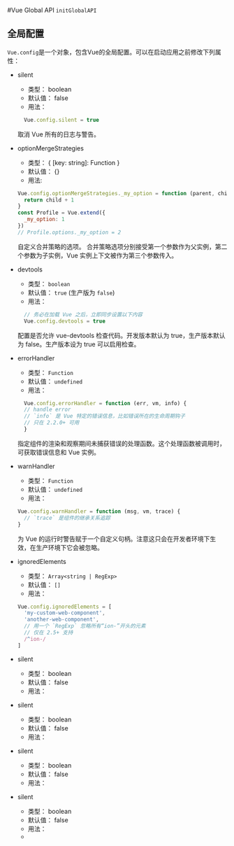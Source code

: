 #Vue Global API
`initGlobalAPI`
## 全局配置

`Vue.config`是一个对象，包含Vue的全局配置。可以在启动应用之前修改下列属性：
- silent 
  - 类型： boolean
  - 默认值： false
  - 用法：
  ``` js
    Vue.config.silent = true
   ```
   取消 Vue 所有的日志与警告。

- optionMergeStrategies
  - 类型： { [key: string]: Function }
  - 默认值： {}
  - 用法:
  ``` js
  Vue.config.optionMergeStrategies._my_option = function (parent, child, vm) {
    return child + 1
  }
  const Profile = Vue.extend({
    _my_option: 1
  })
  // Profile.options._my_option = 2
  ```
  自定义合并策略的选项。
  合并策略选项分别接受第一个参数作为父实例，第二个参数为子实例，Vue 实例上下文被作为第三个参数传入。

- devtools
  - 类型： `boolean`
  - 默认值： `true` (生产版为 `false`)
  - 用法：
  ``` js
    // 务必在加载 Vue 之后，立即同步设置以下内容
    Vue.config.devtools = true
  ```
  配置是否允许 vue-devtools 检查代码。开发版本默认为 true，生产版本默认为 false。生产版本设为 true 可以启用检查。

- errorHandler 
  - 类型： `Function`
  - 默认值： `undefined`
  - 用法：
  ``` js
    Vue.config.errorHandler = function (err, vm, info) {
    // handle error
    // `info` 是 Vue 特定的错误信息，比如错误所在的生命周期钩子
    // 只在 2.2.0+ 可用
    }
  ```
  指定组件的渲染和观察期间未捕获错误的处理函数。这个处理函数被调用时，可获取错误信息和 Vue 实例。

- warnHandler
  - 类型： `Function`
  - 默认值： `undefined`
  - 用法：
  ``` js
  Vue.config.warnHandler = function (msg, vm, trace) {
    // `trace` 是组件的继承关系追踪
  }
  ```
  为 Vue 的运行时警告赋于一个自定义句柄。注意这只会在开发者环境下生效，在生产环境下它会被忽略。

- ignoredElements 
  - 类型： `Array<string | RegExp>`
  - 默认值： `[]`
  - 用法：
  ``` js
  Vue.config.ignoredElements = [
    'my-custom-web-component',
    'another-web-component',
    // 用一个 `RegExp` 忽略所有“ion-”开头的元素
    // 仅在 2.5+ 支持
    /^ion-/
  ]
  ```

- silent 
  - 类型： boolean
  - 默认值： false
  - 用法：


- silent 
  - 类型： boolean
  - 默认值： false
  - 用法：


- silent 
  - 类型： boolean
  - 默认值： false
  - 用法：


- silent 
  - 类型： boolean
  - 默认值： false
  - 用法：
  - 